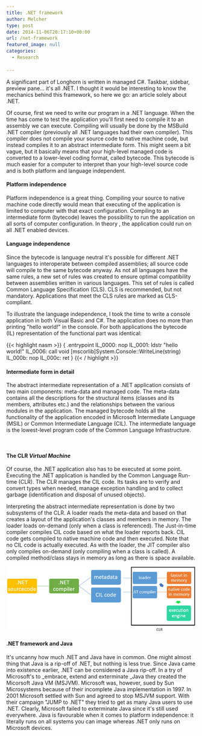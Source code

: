 ```yaml
---
title: .NET framework
author: Melcher
type: post
date: 2014-11-06T20:17:10+00:00
url: /net-framework
featured_image: null
categories:
  - Research

---
```

A significant part of Longhorn is written in managed C#. Taskbar, sidebar, preview pane&#8230; it's all .NET. I thought it would be interesting to know the mechanics behind this framework, so here we go: an article solely about .NET.

Of course, first we need to write our program in a .NET language. When the time has come to test the application you'll first need to compile it to an assembly we can execute. Compiling will usually be done by the MSBuild .NET compiler (previously all .NET languages had their own compiler). This compiler does not compile your source code to native machine code, but instead compiles it to an abstract intermediate form. This might seem a bit vague, but it basically means that your high-level managed code is converted to a lower-level coding format, called bytecode. This bytecode is much easier for a computer to interpret than your high-level source code and is both platform and language independent.

#### Platform independence

Platform independence is a great thing. Compiling your source to native machine code directly would mean that executing of the application is limited to computer with that exact configuration. Compiling to an intermediate form (bytecode) leaves the possibility to run the application on all sorts of computer configuration. In theory , the application could run on all .NET enabled devices.

#### Language independence

Since the bytecode is language neutral it's possible for different .NET languages to interoperate between compiled assemblies; all source code will compile to the same bytecode anyway. As not all languages have the same rules, a new set of rules was created to ensure optimal compatibility between assemblies written in various languages. This set of rules is called Common Language Specification (CLS). CLS is recommended, but not mandatory. Applications that meet the CLS rules are marked as CLS-compliant.

To illustrate the language independence, I took the time to write a console application in both Visual Basic and C#. The application does no more than printing "hello world!" in the console. For both applications the bytecode (IL) representation of the functional part was identical:

{{< highlight nasm >}}
{
  .entrypoint
  IL_0000: nop
  IL_0001: ldstr "hello world!"
  IL_0006: call void [mscorlib]System.Console::WriteLine(string)
  IL_000b: nop
  IL_000c: ret
}
{{< / highlight >}}

####  Intermediate form in detail

The abstract intermediate representation of a .NET application consists of two main components: meta-data and managed code. The meta-data contains all the descriptions for the structural items (classes and its members, attributes etc.) and the relationships between the various modules in the application. The managed bytecode holds all the functionality of the application encoded in Microsoft Intermediate Language (MSIL) or Common Intermediate Language (CIL). The intermediate language is the lowest-level program code of the Common Language Infrastructure.

&nbsp;

#### The CLR _Virtual Machine_

Of course, the .NET application also has to be executed at some point. Executing the .NET application is handled by the Common Language Run-time (CLR). The CLR manages the CIL code. Its tasks are to verify and convert types when needed, manage exception handling and to collect garbage (identification and disposal of unused objects).

Interpreting the abstract intermediate representation is done by two subsystems of the CLR. A loader reads the meta-data and based on that creates a layout of the application's classes and members in memory. The loader loads on-demand (only when a class is referenced). The Just-in-time compiler compiles CIL code based on what the loader reports back. CIL code gets compiled to native machine code and then executed. Note that no CIL code is actually executed. As with the loader, the JIT compiler also only compiles on-demand (only compiling when a class is called). A compiled method/class stays in memory as long as there is space available.

![](graph.png)

#### .NET framework and Java

It's uncanny how much .NET and Java have in common. One might almost thing that Java is a rip-off of .NET, but nothing is less true. Since Java came into existence earlier, .NET can be considered a Java rip-off. In a try of Microsoft's to _embrace, extend and exterminate _Java they created the Micorsoft Java VM (MSJVM). Microsoft was, however, sued by Sun Microsystems because of their incomplete Java implementation in 1997. In 2001 Microsoft settled with Sun and agreed to stop MSJVM support. With their campaign "JUMP to .NET" they tried to get as many Java users to use .NET. Clearly, Microsoft failed to exterminate Java since it's still used everywhere. Java is favourable when it comes to platform independence: it literally runs on all systems you can image whereas .NET only runs on Microsoft devices.